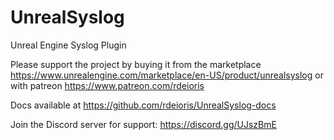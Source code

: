 # UnrealSyslog
Unreal Engine Syslog Plugin

Please support the project by buying it from the marketplace https://www.unrealengine.com/marketplace/en-US/product/unrealsyslog or with patreon https://www.patreon.com/rdeioris

Docs available at https://github.com/rdeioris/UnrealSyslog-docs

Join the Discord server for support: https://discord.gg/UJszBmE
